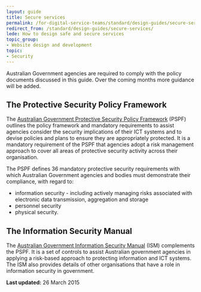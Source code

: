 ```yaml
---
layout: guide
title: Secure services
permalink: /for-digital-service-teams/standard/design-guides/secure-services/
redirect_from: /standard/design-guides/secure-services/
lede: How to design safe and secure services
topic_group:
- Website design and development
topic:
- Security
---
```

Australian Government agencies are required to comply with the policy documents discussed in this guide. Over the coming months more guidance will be added.

## The Protective Security Policy Framework

The [Australian Government Protective Security Policy Framework](https://www.protectivesecurity.gov.au/) (PSPF) outlines the policy framework and mandatory requirements to assist agencies consider the security implications of their ICT systems and to devise policies and plans to ensure they are appropriately protected. It is a mandatory requirement of the PSPF that agencies adopt a risk management approach to cover all areas of protective security activity across their organisation.

The PSPF defines 36 mandatory protective security requirements with which Australian Government agencies and bodies must demonstrate their compliance, with regard to:

*   information security - including actively managing risks associated with electronic data transmission, aggregation and storage
*   personnel security
*   physical security.

## The Information Security Manual

The [Australian Government Information Security Manual](http://www.asd.gov.au/infosec/ism/) (ISM) complements the PSPF. It is a set of controls to assist Australian government agencies in applying a risk-based approach to protecting information and ICT systems. The ISM also provides details of other organisations that have a role in information security in government.

**Last updated:** 26 March 2015

